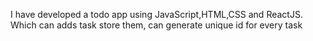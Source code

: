 I have developed a todo app using JavaScript,HTML,CSS and ReactJS.
Which can adds task store them, can generate unique id for every task 
